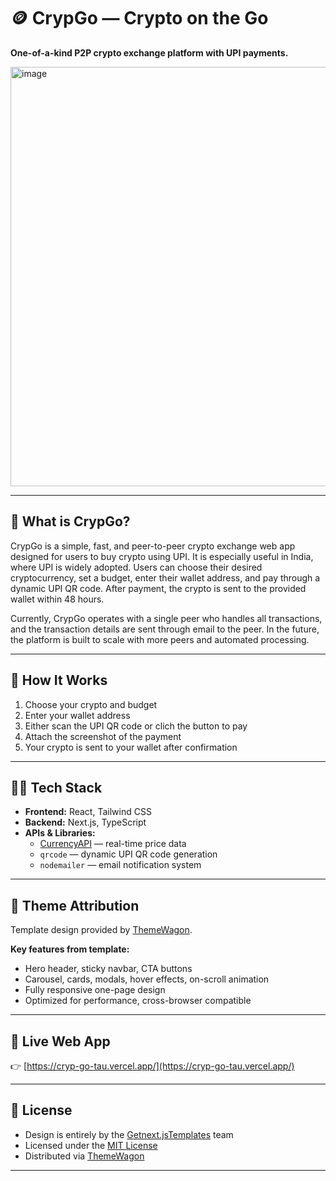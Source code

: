 # 🪙 CrypGo — Crypto on the Go

**One-of-a-kind P2P crypto exchange platform with UPI payments.**

<img width="1029" height="671" alt="image" src="https://github.com/user-attachments/assets/dfa4f326-e2e9-43b2-a7d1-bcdce2f6645a" />

---

## 💱 What is CrypGo?
CrypGo is a simple, fast, and peer-to-peer crypto exchange web app designed for users to buy crypto using UPI. It is especially useful in India, where UPI is widely adopted. Users can choose their desired cryptocurrency, set a budget, enter their wallet address, and pay through a dynamic UPI QR code. After payment, the crypto is sent to the provided wallet within 48 hours.

Currently, CrypGo operates with a single peer who handles all transactions, and the transaction details are sent through email to the peer. In the future, the platform is built to scale with more peers and automated processing.

---

## 🧾 How It Works
1. Choose your crypto and budget
2. Enter your wallet address
3. Either scan the UPI QR code or clich the button to pay
4. Attach the screenshot of the payment
5. Your crypto is sent to your wallet after confirmation

---

## 👨‍💻 Tech Stack
- **Frontend:** React, Tailwind CSS
- **Backend:** Next.js, TypeScript
- **APIs & Libraries:**
  - [CurrencyAPI](https://currencyapi.com/) — real-time price data
  - `qrcode` — dynamic UPI QR code generation
  - `nodemailer` — email notification system
---

## 🎨 Theme Attribution
Template design provided by [ThemeWagon](https://themewagon.com/themes/crypgo/).

**Key features from template:**
- Hero header, sticky navbar, CTA buttons
- Carousel, cards, modals, hover effects, on-scroll animation
- Fully responsive one-page design
- Optimized for performance, cross-browser compatible

---

## 🔗 Live Web App
👉 [https://cryp-go-tau.vercel.app/](https://cryp-go-tau.vercel.app/)

---

## 📝 License
- Design is entirely by the [Getnext.jsTemplates](https://getnextjstemplates.com) team
- Licensed under the [MIT License](https://opensource.org/licenses/MIT)
- Distributed via [ThemeWagon](https://themewagon.com)

---
